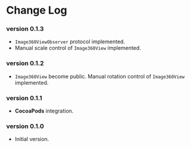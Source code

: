 # Change Log

### version 0.1.3
 - `Image360ViewObserver` protocol implemented.
 - Manual scale control of `Image360View` implemented.

### version 0.1.2
 - `Image360View` become public. Manual rotation control of `Image360View` implemented.

### version 0.1.1
 - **CocoaPods** integration.

### version 0.1.0
 - Initial version.
